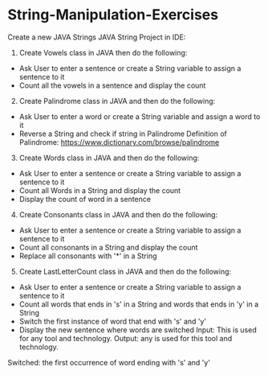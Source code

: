 # String-Manipulation-Exercises
Create a new JAVA Strings JAVA String Project in IDE:

1. Create Vowels class in JAVA then do the following:
- Ask User to enter a sentence or create a String variable to assign a sentence to it
- Count all the vowels in a sentence and display the count

2. Create Palindrome class in JAVA and then do the following:
- Ask User to enter a word or create a String variable and assign a word to it
- Reverse a String and check if string in Palindrome
Definition of Palindrome: https://www.dictionary.com/browse/palindrome

3. Create Words class in JAVA and then do the following:
- Ask User to enter a sentence or create a String variable to assign a sentence to it
- Count all Words in a String and display the count
- Display the count of word in a sentence

4. Create Consonants class in JAVA and then do the following:
- Ask User to enter a sentence or create a String variable to assign a sentence to it
- Count all consonants in a String and display the count
- Replace all consonants with '*' in a String

5. Create LastLetterCount class in JAVA and then do the following:
- Ask User to enter a sentence or create a String variable to assign a sentence to it
- Count all words that ends in 's' in a String and words that ends in 'y' in a String
- Switch the first instance of word that end with 's' and 'y'
- Display the new sentence where words are switched
Input:
This is used for any tool and technology.
Output:
any is used for this tool and technology.

Switched: the first occurrence of word ending with 's' and 'y'
